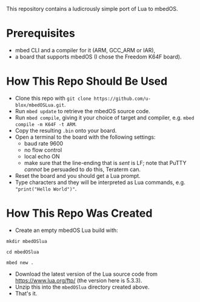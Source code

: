 This repository contains a ludicrously simple port of Lua to mbedOS.

Prerequisites
=============
- mbed CLI and a compiler for it (ARM, GCC_ARM or IAR),
- a board that supports mbedOS (I chose the Freedom K64F board).

How This Repo Should Be Used
============================
- Clone this repo with `git clone https://github.com/u-blox/mbedOSLua.git`.
- Run `mbed update` to retrieve the mbedOS source code.
- Run `mbed compile`, giving it your choice of target and compiler, e.g. `mbed compile -m K64F -t ARM`.
- Copy the resulting `.bin` onto your board.
- Open a terminal to the board with the following settings:
  - baud rate 9600
  - no flow control
  - local echo ON
  - make sure that the line-ending that is *sent* is LF; note that PuTTY *cannot* be persuaded to do this, Teraterm can.
- Reset the board and you should get a Lua prompt.
- Type characters and they will be interpreted as Lua commands, e.g. `"print("Hello World")"`.

How This Repo Was Created
=========================
- Create an empty mbedOS Lua build with:

 `mkdir mbedOSlua`
 
 `cd mbedOSlua`
 
 `mbed new .`

- Download the latest version of the Lua source code from https://www.lua.org/ftp/ (the version here is 5.3.3).
- Unzip this into the `mbedOSlua` directory created above.
- That's it.